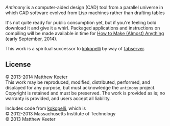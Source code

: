 *Antimony* is a computer-aided design (CAD) tool from a parallel universe
in which CAD software evolved from Lisp machines rather than drafting tables

It's not quite ready for public consumption yet, but if you're feeling bold
download it and give it a whirl.
Packaged applications and instructions on compiling will be made available
in time for [How to Make (Almost) Anything](http://fab.cba.mit.edu/classes/863.14)
(early September, 2014).

This work is a spiritual successor to [kokopelli](https://github.com/mkeeter/kokopelli)
by way of [fabserver](http://kokompe.cba.mit.edu).

## License
© 2013-2014 Matthew Keeter  
This work may be reproduced, modified, distributed, performed, and displayed for any purpose, but must acknowledge the `antimony` project. Copyright is retained and must be preserved. The work is provided as is; no warranty is provided, and users accept all liability.

Includes code from [kokopelli](https://github.com/mkeeter/kokopelli), which is  
© 2012-2013 Massachusetts Institute of Technology  
© 2013 Matthew Keeter
